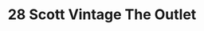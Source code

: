 ---
title: "28 Scott Vintage The Outlet"
url: /brooklyn/28-scott-vintage-the-outlet/
shop: clothes
---